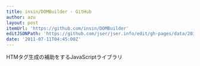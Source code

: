 ```yaml
---
title: insin/DOMBuilder - GitHub
author: azu
layout: post
itemUrl: 'https://github.com/insin/DOMBuilder'
editJSONPath: 'https://github.com/jser/jser.info/edit/gh-pages/data/2011/07/index.json'
date: '2011-07-11T04:45:00Z'
---
```

HTMタグ生成の補助をするJavaScriptライブラリ
